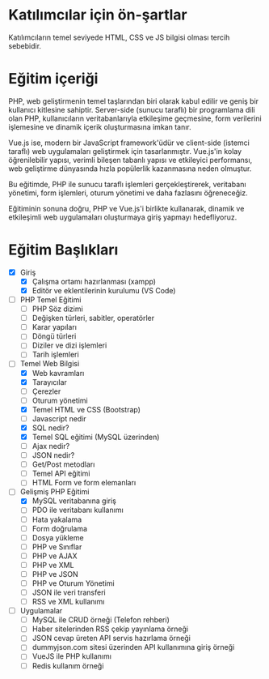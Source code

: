 # Katılımcılar için ön-şartlar

Katılımcıların temel seviyede HTML, CSS ve JS bilgisi olması tercih sebebidir.

# Eğitim içeriği

PHP, web geliştirmenin temel taşlarından biri olarak kabul edilir ve geniş bir kullanıcı kitlesine sahiptir. Server-side (sunucu taraflı) bir programlama dili olan PHP, kullanıcıların veritabanlarıyla etkileşime geçmesine, form verilerini işlemesine ve dinamik içerik oluşturmasına imkan tanır.

Vue.js ise, modern bir JavaScript framework'üdür ve client-side (istemci taraflı) web uygulamaları geliştirmek için tasarlanmıştır. Vue.js'in kolay öğrenilebilir yapısı, verimli bileşen tabanlı yapısı ve etkileyici performansı, web geliştirme dünyasında hızla popülerlik kazanmasına neden olmuştur.

Bu eğitimde, PHP ile sunucu taraflı işlemleri gerçekleştirerek, veritabanı yönetimi, form işlemleri, oturum yönetimi ve daha fazlasını öğreneceğiz.

Eğitiminin sonuna doğru, PHP ve Vue.js'i birlikte kullanarak, dinamik ve etkileşimli web uygulamaları oluşturmaya giriş yapmayı hedefliyoruz.

# Eğitim Başlıkları

- [x] Giriş
  - [x] Çalışma ortamı hazırlanması (xampp)
  - [x] Editör ve eklentilerinin kurulumu (VS Code)
- [ ] PHP Temel Eğitimi
  - [ ] PHP Söz dizimi
  - [ ] Değişken türleri, sabitler, operatörler
  - [ ] Karar yapıları
  - [ ] Döngü türleri
  - [ ] Diziler ve dizi işlemleri
  - [ ] Tarih işlemleri
- [ ] Temel Web Bilgisi
  - [x] Web kavramları
  - [x] Tarayıcılar
  - [ ] Çerezler
  - [ ] Oturum yönetimi
  - [x] Temel HTML ve CSS (Bootstrap)
  - [ ] Javascript nedir
  - [x] SQL nedir?
  - [x] Temel SQL eğitimi (MySQL üzerinden)
  - [ ] Ajax nedir?
  - [ ] JSON nedir?
  - [ ] Get/Post metodları
  - [ ] Temel API eğitimi
  - [ ] HTML Form ve form elemanları
- [ ] Gelişmiş PHP Eğitimi
  - [x] MySQL veritabanına giriş
  - [ ] PDO ile veritabanı kullanımı
  - [ ] Hata yakalama
  - [ ] Form doğrulama
  - [ ] Dosya yükleme
  - [ ] PHP ve Sınıflar
  - [ ] PHP ve AJAX
  - [ ] PHP ve XML
  - [ ] PHP ve JSON
  - [ ] PHP ve Oturum Yönetimi
  - [ ] JSON ile veri transferi
  - [ ] RSS ve XML kullanımı
- [ ] Uygulamalar
  - [ ] MySQL ile CRUD örneği (Telefon rehberi)
  - [ ] Haber sitelerinden RSS çekip yayınlama örneği
  - [ ] JSON cevap üreten API servis hazırlama örneği
  - [ ] dummyjson.com sitesi üzerinden API kullanımına giriş örneği
  - [ ] VueJS ile PHP kullanımı
  - [ ] Redis kullanım örneği
